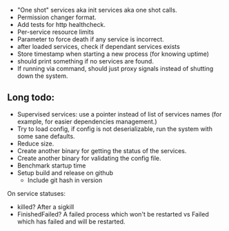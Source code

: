 * "One shot" services aka init services aka one shot calls.
* Permission changer format.
* Add tests for http healthcheck.
* Per-service resource limits
* Parameter to force death if any service is incorrect.
* after loaded services, check if dependant services exists
* Store timestamp when starting a new process (for knowing uptime)
* should print something if no services are found.
* If running via command, should just proxy signals instead of shutting down the system.

## Long todo:
* Supervised services: use a pointer instead of list of services names (for example, for easier dependencies management.)
* Try to load config, if config is not deserializable, run the system with some sane defaults.
* Reduce size.
* Create another binary for getting the status of the services.
* Create another binary for validating the config file.
* Benchmark startup time
* Setup build and release on github
    * Include git hash in version

On service statuses:
* killed? After a sigkill
* FinishedFailed? A failed process which won't be restarted vs Failed which has failed and will be restarted.
